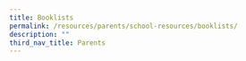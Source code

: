 ```yaml
---
title: Booklists
permalink: /resources/parents/school-resources/booklists/
description: ""
third_nav_title: Parents
---
```

